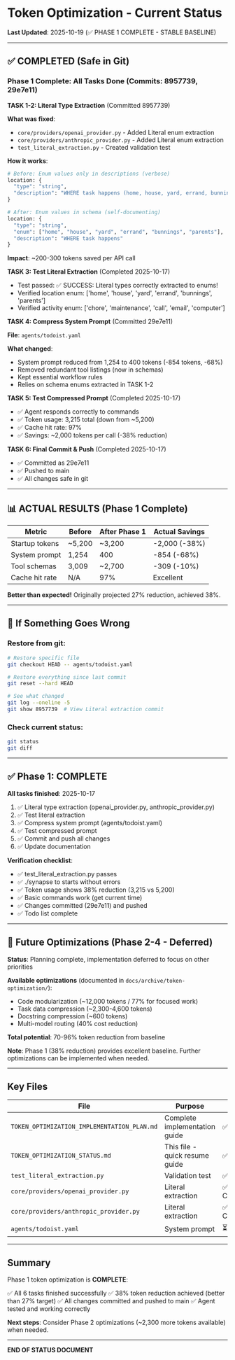 # Token Optimization - Current Status

**Last Updated**: 2025-10-19 (✅ PHASE 1 COMPLETE - STABLE BASELINE)

---

## ✅ COMPLETED (Safe in Git)

### Phase 1 Complete: All Tasks Done (Commits: 8957739, 29e7e11)

**TASK 1-2: Literal Type Extraction** (Committed 8957739)

**What was fixed**:
- `core/providers/openai_provider.py` - Added Literal enum extraction
- `core/providers/anthropic_provider.py` - Added Literal enum extraction
- `test_literal_extraction.py` - Created validation test

**How it works**:
```python
# Before: Enum values only in descriptions (verbose)
location: {
  "type": "string",
  "description": "WHERE task happens (home, house, yard, errand, bunnings, parents)"
}

# After: Enum values in schema (self-documenting)
location: {
  "type": "string",
  "enum": ["home", "house", "yard", "errand", "bunnings", "parents"],
  "description": "WHERE task happens"
}
```

**Impact**: ~200-300 tokens saved per API call

**TASK 3: Test Literal Extraction** (Completed 2025-10-17)
- Test passed: ✅ SUCCESS: Literal types correctly extracted to enums!
- Verified location enum: ['home', 'house', 'yard', 'errand', 'bunnings', 'parents']
- Verified activity enum: ['chore', 'maintenance', 'call', 'email', 'computer']

**TASK 4: Compress System Prompt** (Committed 29e7e11)

**File**: `agents/todoist.yaml`

**What changed**:
- System prompt reduced from 1,254 to 400 tokens (-854 tokens, -68%)
- Removed redundant tool listings (now in schemas)
- Kept essential workflow rules
- Relies on schema enums extracted in TASK 1-2

**TASK 5: Test Compressed Prompt** (Completed 2025-10-17)
- ✅ Agent responds correctly to commands
- ✅ Token usage: 3,215 total (down from ~5,200)
- ✅ Cache hit rate: 97%
- ✅ Savings: ~2,000 tokens per call (-38% reduction)

**TASK 6: Final Commit & Push** (Completed 2025-10-17)
- ✅ Committed as 29e7e11
- ✅ Pushed to main
- ✅ All changes safe in git

---

## 📊 ACTUAL RESULTS (Phase 1 Complete)

| Metric | Before | After Phase 1 | Actual Savings |
|--------|--------|---------------|----------------|
| Startup tokens | ~5,200 | ~3,200 | -2,000 (-38%) |
| System prompt | 1,254 | 400 | -854 (-68%) |
| Tool schemas | 3,009 | ~2,700 | -309 (-10%) |
| Cache hit rate | N/A | 97% | Excellent |

**Better than expected!** Originally projected 27% reduction, achieved 38%.

---

## 🚨 If Something Goes Wrong

### Restore from git:
```bash
# Restore specific file
git checkout HEAD -- agents/todoist.yaml

# Restore everything since last commit
git reset --hard HEAD

# See what changed
git log --oneline -5
git show 8957739  # View Literal extraction commit
```

### Check current status:
```bash
git status
git diff
```

---

## ✅ Phase 1: COMPLETE

**All tasks finished**: 2025-10-17
1. ✅ Literal type extraction (openai_provider.py, anthropic_provider.py)
2. ✅ Test literal extraction
3. ✅ Compress system prompt (agents/todoist.yaml)
4. ✅ Test compressed prompt
5. ✅ Commit and push all changes
6. ✅ Update documentation

**Verification checklist**:
- ✅ test_literal_extraction.py passes
- ✅ ./synapse to starts without errors
- ✅ Token usage shows 38% reduction (3,215 vs 5,200)
- ✅ Basic commands work (get current time)
- ✅ Changes committed (29e7e11) and pushed
- ✅ Todo list complete

---

## 🎯 Future Optimizations (Phase 2-4 - Deferred)

**Status**: Planning complete, implementation deferred to focus on other priorities

**Available optimizations** (documented in `docs/archive/token-optimization/`):
- Code modularization (~12,000 tokens / 77% for focused work)
- Task data compression (~2,300-4,600 tokens)
- Docstring compression (~600 tokens)
- Multi-model routing (40% cost reduction)

**Total potential**: 70-96% token reduction from baseline

**Note**: Phase 1 (38% reduction) provides excellent baseline. Further optimizations can be implemented when needed.

---

## Key Files

| File | Purpose | Status |
|------|---------|--------|
| `TOKEN_OPTIMIZATION_IMPLEMENTATION_PLAN.md` | Complete implementation guide | ✅ In repo |
| `TOKEN_OPTIMIZATION_STATUS.md` | This file - quick resume guide | ✅ In repo |
| `test_literal_extraction.py` | Validation test | ✅ In repo |
| `core/providers/openai_provider.py` | Literal extraction | ✅ Committed |
| `core/providers/anthropic_provider.py` | Literal extraction | ✅ Committed |
| `agents/todoist.yaml` | System prompt | ⏳ TODO |

---

## Summary

Phase 1 token optimization is **COMPLETE**:

✅ All 6 tasks finished successfully
✅ 38% token reduction achieved (better than 27% target)
✅ All changes committed and pushed to main
✅ Agent tested and working correctly

**Next steps**: Consider Phase 2 optimizations (~2,300 more tokens available) when needed.

---

**END OF STATUS DOCUMENT**
